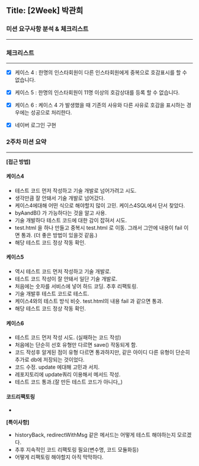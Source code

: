 ## Title: [2Week] 박관희

### 미션 요구사항 분석 & 체크리스트

---

### 체크리스트

---
- [x] 케이스 4 : 한명의 인스타회원이 다른 인스타회원에게 중복으로 호감표시를 할 수 없습니다.
- [x] 케이스 5 : 한명의 인스타회원이 11명 이상의 호감상대를 등록 할 수 없습니다.
- [x] 케이스 6 : 케이스 4 가 발생했을 때 기존의 사유와 다른 사유로 호감을 표시하는 경우에는 성공으로 처리한다.
- [x] 네이버 로그인 구현


### 2주차 미션 요약

---

**[접근 방법]**

#### 케이스4
- 테스트 코드 먼저 작성하고 기술 개발로 넘어가려고 시도.
- 생각만큼 잘 안돼서 기술 개발로 넘어갔다.
- 케이스4에대해 어떤 식으로 해야할지 많이 고민. 케이스4SQL에서 단서 찾았다.
- byAandB() 가 가능하다는 것을 알고 사용.
- 기술 개발하다 테스트 코드에 대한 감이 잡혀서 시도.
- test.html 을 하나 만들고
  중복시 test.html 로 이동. 그래서 그안에 내용이 fail 이면 통과. (더 좋은 방법이 있을것 같음.)
- 해당 테스트 코드 정상 작동 확인.

#### 케이스5
- 역시 테스트 코드 먼저 작성하고 기술 개발로.
- 테스트 코드 작성이 잘 안돼서 일단 기술 개발로.
- 처음에는 숫자를 서비스에 넣어 하드 코딩. 추후 리팩토링.
- 기술 개발후 테스트 코드로 테스트.
- 케이스4와의 테스트 방식 비슷. test.html의 내용 fail 과 같으면 통과.
- 해당 테스트 코드 정상 작동 확인.

#### 케이스6
- 테스트 코드 먼저 작성 시도. (실패하는 코드 작성)
- 처음에는 단순히 선호 유형만 다르면 save() 작동되게 함.
- 코드 작성후 알게된 점이 유형 다르면 통과하지만,
  같은 아이디 다른 유형이 단순히 추가로 db에 저장되는 것이었다.
- 코드 수정. update 에대해 고민과 서치.
- 레포지토리에 update쿼리 이용해서 메서드 작성.
- 테스트 코드 통과.(잘 만든 테스트 코드가 아니다,,)

#### 코드리팩토링
- 


**[특이사항]**

- historyBack, redirectWithMsg 같은 메서드는 어떻게 테스트 해야하는지 모르겠다.
- 추후 지속적인 코드 리팩토링 필요(변수명, 코드 모듈화등)
- 어떻게 리팩토링 해야할지 아직 막막하다.